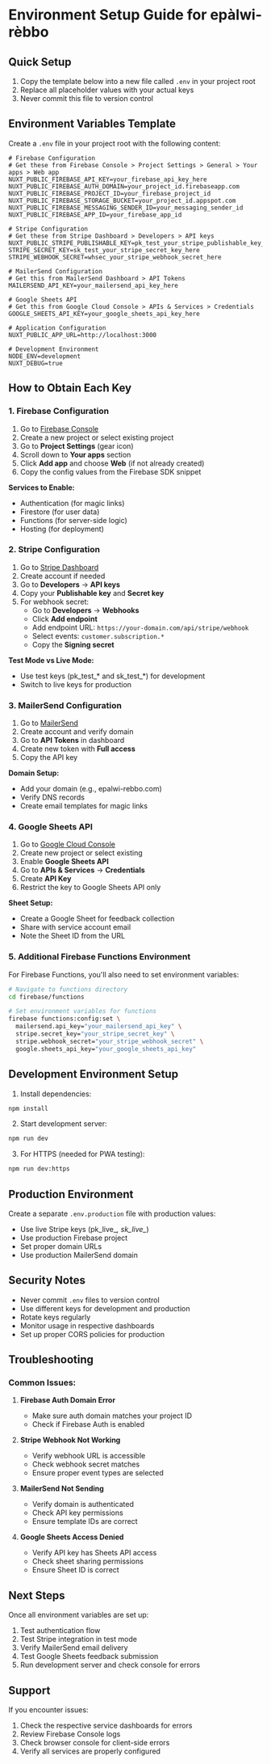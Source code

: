 # Environment Setup Guide for epàlwi-rèbbo

## Quick Setup

1. Copy the template below into a new file called `.env` in your project root
2. Replace all placeholder values with your actual keys
3. Never commit this file to version control

## Environment Variables Template

Create a `.env` file in your project root with the following content:

```env
# Firebase Configuration
# Get these from Firebase Console > Project Settings > General > Your apps > Web app
NUXT_PUBLIC_FIREBASE_API_KEY=your_firebase_api_key_here
NUXT_PUBLIC_FIREBASE_AUTH_DOMAIN=your_project_id.firebaseapp.com
NUXT_PUBLIC_FIREBASE_PROJECT_ID=your_firebase_project_id
NUXT_PUBLIC_FIREBASE_STORAGE_BUCKET=your_project_id.appspot.com
NUXT_PUBLIC_FIREBASE_MESSAGING_SENDER_ID=your_messaging_sender_id
NUXT_PUBLIC_FIREBASE_APP_ID=your_firebase_app_id

# Stripe Configuration
# Get these from Stripe Dashboard > Developers > API keys
NUXT_PUBLIC_STRIPE_PUBLISHABLE_KEY=pk_test_your_stripe_publishable_key_here
STRIPE_SECRET_KEY=sk_test_your_stripe_secret_key_here
STRIPE_WEBHOOK_SECRET=whsec_your_stripe_webhook_secret_here

# MailerSend Configuration
# Get this from MailerSend Dashboard > API Tokens
MAILERSEND_API_KEY=your_mailersend_api_key_here

# Google Sheets API
# Get this from Google Cloud Console > APIs & Services > Credentials
GOOGLE_SHEETS_API_KEY=your_google_sheets_api_key_here

# Application Configuration
NUXT_PUBLIC_APP_URL=http://localhost:3000

# Development Environment
NODE_ENV=development
NUXT_DEBUG=true
```

## How to Obtain Each Key

### 1. Firebase Configuration

1. Go to [Firebase Console](https://console.firebase.google.com/)
2. Create a new project or select existing project
3. Go to **Project Settings** (gear icon)
4. Scroll down to **Your apps** section
5. Click **Add app** and choose **Web** (if not already created)
6. Copy the config values from the Firebase SDK snippet

**Services to Enable:**
- Authentication (for magic links)
- Firestore (for user data)
- Functions (for server-side logic)
- Hosting (for deployment)

### 2. Stripe Configuration

1. Go to [Stripe Dashboard](https://dashboard.stripe.com/)
2. Create account if needed
3. Go to **Developers** → **API keys**
4. Copy your **Publishable key** and **Secret key**
5. For webhook secret:
   - Go to **Developers** → **Webhooks**
   - Click **Add endpoint**
   - Add endpoint URL: `https://your-domain.com/api/stripe/webhook`
   - Select events: `customer.subscription.*`
   - Copy the **Signing secret**

**Test Mode vs Live Mode:**
- Use test keys (pk_test_* and sk_test_*) for development
- Switch to live keys for production

### 3. MailerSend Configuration

1. Go to [MailerSend](https://www.mailersend.com/)
2. Create account and verify domain
3. Go to **API Tokens** in dashboard
4. Create new token with **Full access**
5. Copy the API key

**Domain Setup:**
- Add your domain (e.g., epalwi-rebbo.com)
- Verify DNS records
- Create email templates for magic links

### 4. Google Sheets API

1. Go to [Google Cloud Console](https://console.cloud.google.com/)
2. Create new project or select existing
3. Enable **Google Sheets API**
4. Go to **APIs & Services** → **Credentials**
5. Create **API Key**
6. Restrict the key to Google Sheets API only

**Sheet Setup:**
- Create a Google Sheet for feedback collection
- Share with service account email
- Note the Sheet ID from the URL

### 5. Additional Firebase Functions Environment

For Firebase Functions, you'll also need to set environment variables:

```bash
# Navigate to functions directory
cd firebase/functions

# Set environment variables for functions
firebase functions:config:set \
  mailersend.api_key="your_mailersend_api_key" \
  stripe.secret_key="your_stripe_secret_key" \
  stripe.webhook_secret="your_stripe_webhook_secret" \
  google.sheets_api_key="your_google_sheets_api_key"
```

## Development Environment Setup

1. Install dependencies:
```bash
npm install
```

2. Start development server:
```bash
npm run dev
```

3. For HTTPS (needed for PWA testing):
```bash
npm run dev:https
```

## Production Environment

Create a separate `.env.production` file with production values:
- Use live Stripe keys (pk_live_*, sk_live_*)
- Use production Firebase project
- Set proper domain URLs
- Use production MailerSend domain

## Security Notes

- Never commit `.env` files to version control
- Use different keys for development and production
- Rotate keys regularly
- Monitor usage in respective dashboards
- Set up proper CORS policies for production

## Troubleshooting

### Common Issues:

1. **Firebase Auth Domain Error**
   - Make sure auth domain matches your project ID
   - Check if Firebase Auth is enabled

2. **Stripe Webhook Not Working**
   - Verify webhook URL is accessible
   - Check webhook secret matches
   - Ensure proper event types are selected

3. **MailerSend Not Sending**
   - Verify domain is authenticated
   - Check API key permissions
   - Ensure template IDs are correct

4. **Google Sheets Access Denied**
   - Verify API key has Sheets API access
   - Check sheet sharing permissions
   - Ensure Sheet ID is correct

## Next Steps

Once all environment variables are set up:

1. Test authentication flow
2. Test Stripe integration in test mode
3. Verify MailerSend email delivery
4. Test Google Sheets feedback submission
5. Run development server and check console for errors

## Support

If you encounter issues:
1. Check the respective service dashboards for errors
2. Review Firebase Console logs
3. Check browser console for client-side errors
4. Verify all services are properly configured 